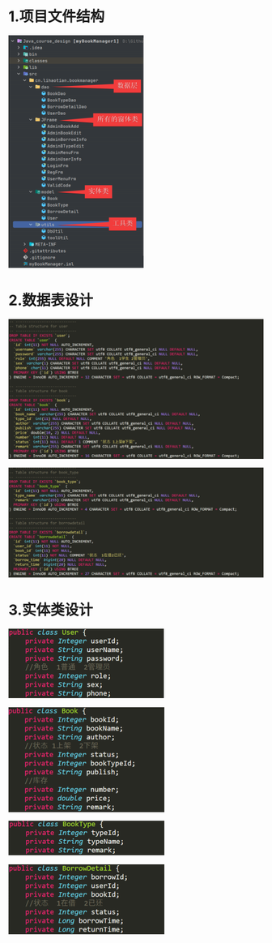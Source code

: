 # 1.项目文件结构

![](.\assets\struct.png)

# 2.数据表设计

![](.\assets\tbl_1.png)

![](.\assets\tbl_2.png)

# 3.实体类设计

![](.\assets\user.png)

![](.\assets\book.png)

![](.\assets\bookType.png)

![](.\assets\borrowDetail.png)
